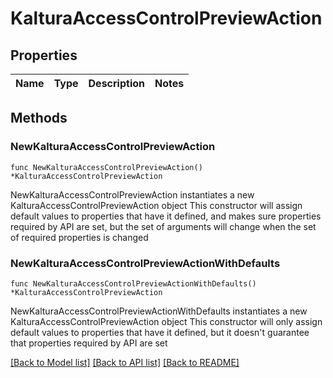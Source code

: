 # KalturaAccessControlPreviewAction

## Properties

Name | Type | Description | Notes
------------ | ------------- | ------------- | -------------

## Methods

### NewKalturaAccessControlPreviewAction

`func NewKalturaAccessControlPreviewAction() *KalturaAccessControlPreviewAction`

NewKalturaAccessControlPreviewAction instantiates a new KalturaAccessControlPreviewAction object
This constructor will assign default values to properties that have it defined,
and makes sure properties required by API are set, but the set of arguments
will change when the set of required properties is changed

### NewKalturaAccessControlPreviewActionWithDefaults

`func NewKalturaAccessControlPreviewActionWithDefaults() *KalturaAccessControlPreviewAction`

NewKalturaAccessControlPreviewActionWithDefaults instantiates a new KalturaAccessControlPreviewAction object
This constructor will only assign default values to properties that have it defined,
but it doesn't guarantee that properties required by API are set


[[Back to Model list]](../README.md#documentation-for-models) [[Back to API list]](../README.md#documentation-for-api-endpoints) [[Back to README]](../README.md)


